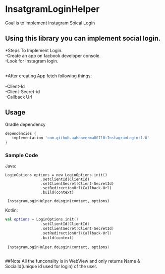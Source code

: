 # InsatgramLoginHelper

Goal is to implement Instagram Soical Login

## Using this library you can implement social login.

*Steps To Implement Login.<br>
-Create an app on facbook developer console.<br>
-Look for Instagram login.<br><br>

*After creating App fetch following things:<br><br>
-Client-Id<br>
-Client-Secret-id<br>
-Callback Url

## Usage
Gradle dependency
```groovy
dependencies {
   implementation 'com.github.aahanverma00710:InstagramLogin:1.0'
}
```

### Sample Code

Java:
```
LoginOptions options = new LoginOptions.init()
                .setClientId(ClientId)
                .setClientSecret(Client-SecretId)
                .setRedirectionUrl(Callback-Url)
                .build(context)
 
 InstagramLoginHelper.doLogin(context, options)
 ```
Kotlin:

```kotlin
val options = LoginOptions.init()
                .setClientId(ClientId)
                .setClientSecret(Client-SecretId)
                .setRedirectionUrl(Callback-Url)
                .build(context)
 
 InstagramLoginHelper.doLogin(context, options)
 
```

##Note
All the funconality is in WebView and only returns Name & SocialId(unique id used for login) of the user.

